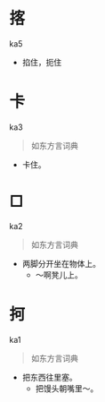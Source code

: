 # 揢
ka5
- 掐住，扼住

# 卡
ka3
> 如东方言词典
- 卡住。

# □
ka2
> 如东方言词典
- 两脚分开坐在物体上。
  - ～啊凳儿上。

# 抲
ka1
> 如东方言词典
- 把东西往里塞。
  - 把馒头朝嘴里～。

